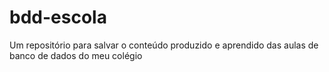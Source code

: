 # bdd-escola
Um repositório para salvar o conteúdo produzido e aprendido das aulas de banco de dados do meu colégio
